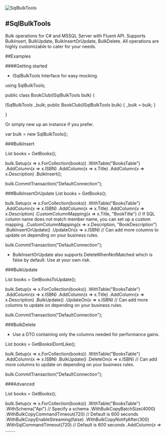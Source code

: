 <img src="http://gregnz.com/images/SqlBulkTools/icon-large.png" alt="SqlBulkTools"> 

#SqlBulkTools
---------------
Bulk operations for C# and MSSQL Server with Fluent API. Supports BulkInsert, BulkUpdate, BulkInsertOrUpdate, BulkDelete. All operations are highly customizable to cater for your needs. 

##Examples

####Getting started

- ISqlBulkTools Interface for easy mocking. 

using SqlBulkTools;

public class BookClub(ISqlBulkTools bulk) {

ISqlBulkTools _bulk;
public BookClub(ISqlBulkTools bulk) {
  _bulk = bulk;
}

}

Or simply new up an instance if you prefer.

var bulk = new SqlBulkTools();

###BulkInsert

List<Books> books = GetBooks();

bulk.Setup(x => x.ForCollection(books))
.WithTable("BooksTable")
.AddColumn(x => x.ISBN)
.AddColumn(x => x.Title)
.AddColumn(x => x.Description)
.BulkInsert();

bulk.CommitTransaction("DefaultConnection");

###BulkInsertOrUpdate
List<Books> books = GetBooks();

bulk.Setup(x => x.ForCollection(books))
.WithTable("BooksTable")
.AddColumn(x => x.ISBN)
.AddColumn(x => x.Title)
.AddColumn(x => x.Description)
.CustomColumnMapping(x => x.Title, "BookTitle") // If SQL column name does not match member name, you can set up a custom mapping. 
.CustomColumnMapping(x => x.Description, "BookDescription")
.BulkInsertOrUpdate()
.UpdateOn(x => x.ISBN) // Can add more columns to update on depending on your business rules.

bulk.CommitTransaction("DefaultConnection");

- BulkInsertOrUpdate also supports DeleteWhenNotMatched which is false by default. Use at your own risk. 

###BulkUpdate

List<Books> books = GetBooksToUpdate();

bulk.Setup(x => x.ForCollection(books))
.WithTable("BooksTable")
.AddColumn(x => x.ISBN)
.AddColumn(x => x.Title)
.AddColumn(x => x.Description)
.BulkUpdate()
.UpdateOn(x => x.ISBN) // Can add more columns to update on depending on your business rules.

bulk.CommitTransaction("DefaultConnection");

###BulkDelete
- Use a DTO containing only the columns needed for performance gains.

List<BookDto> books = GetBooksIDontLike();

bulk.Setup(x => x.ForCollection(books))
.WithTable("BooksTable")
.AddColumn(x => x.ISBN)
.BulkUpdate()
.DeleteOn(x => x.ISBN) // Can add more columns to update on depending on your business rules.

bulk.CommitTransaction("DefaultConnection");

###Advanced

List<Books> books = GetBooks();

bulk.Setup(x => x.ForCollection(books))
.WithTable("BooksTable")
.WithSchema("Api") // Specify a schema 
.WithBulkCopyBatchSize(4000)
.WithBulkCopyCommandTimeout(720) // Default is 600 seconds
.WithBulkCopyEnableStreaming(false)
.WithBulkCopyNotifyAfter(300)
.WithSqlCommandTimeout(720) // Default is 600 seconds
.AddColumn(x =>  ........
